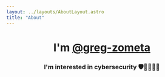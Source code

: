 ```yaml
---
layout: ../layouts/AboutLayout.astro
title: "About"
---
```


<!-- * Host full GitHub README -->

<h1 align="center">I'm <a href="https://github.com/greg-zometa">@greg-zometa</a></h1>
<h3 align="center">I'm interested in cybersecurity 🛡️🔐🌐👨‍💻</h3>
